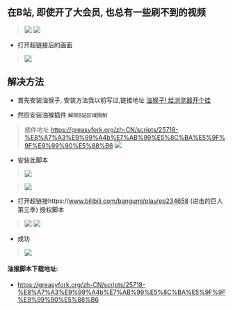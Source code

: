 ## 在B站, 即使开了大会员, 也总有一些刷不到的视频
> ![](https://upload-images.jianshu.io/upload_images/3203841-baebff1c8de070c3.png?imageMogr2/auto-orient/strip%7CimageView2/2/w/1240)
> ![](https://upload-images.jianshu.io/upload_images/3203841-477422d7d93c6fb2.png?imageMogr2/auto-orient/strip%7CimageView2/2/w/1240)
- 打开超链接后的画面
> ![](https://upload-images.jianshu.io/upload_images/3203841-a2fef2e7ad2c55c4.png?imageMogr2/auto-orient/strip%7CimageView2/2/w/1240)

## 解决方法

- 首先安装油猴子, 安装方法我以前写过,链接地址 [油猴子! 给浏览器开个挂](https://www.jianshu.com/p/8d62228c6961)

- 然后安装油猴插件 `解除B站区域限制`
> 插件地址 https://greasyfork.org/zh-CN/scripts/25718-%E8%A7%A3%E9%99%A4b%E7%AB%99%E5%8C%BA%E5%9F%9F%E9%99%90%E5%88%B6
> ![](https://upload-images.jianshu.io/upload_images/3203841-38b93bc72764ad33.png?imageMogr2/auto-orient/strip%7CimageView2/2/w/1240)

- 安装此脚本
> ![](https://upload-images.jianshu.io/upload_images/3203841-36dc34152239d54a.png?imageMogr2/auto-orient/strip%7CimageView2/2/w/1240)

> ![](https://upload-images.jianshu.io/upload_images/3203841-76de9d05e04145c3.png?imageMogr2/auto-orient/strip%7CimageView2/2/w/1240)

- 打开超链接https://www.bilibili.com/bangumi/play/ep234658 (进击的巨人第三季) 授权脚本
> ![](https://upload-images.jianshu.io/upload_images/3203841-ef4a258ee3f30c8e.png?imageMogr2/auto-orient/strip%7CimageView2/2/w/1240)
> ![](https://upload-images.jianshu.io/upload_images/3203841-161d64261bb942bc.png?imageMogr2/auto-orient/strip%7CimageView2/2/w/1240)
- 成功
> ![](https://upload-images.jianshu.io/upload_images/3203841-a0b32fda54ad0f4c.png?imageMogr2/auto-orient/strip%7CimageView2/2/w/1240)

#### 油猴脚本下载地址:

- https://greasyfork.org/zh-CN/scripts/25718-%E8%A7%A3%E9%99%A4b%E7%AB%99%E5%8C%BA%E5%9F%9F%E9%99%90%E5%88%B6